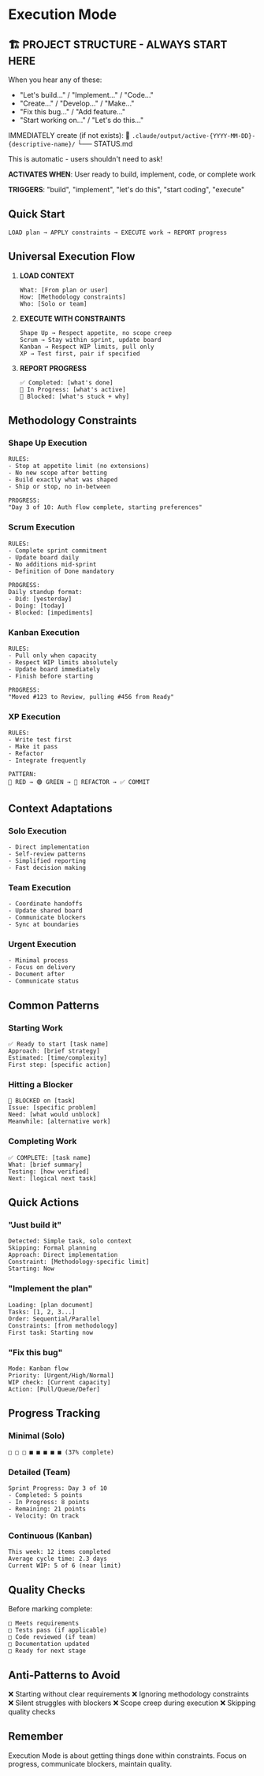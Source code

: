 # Execution Mode

## 🏗️ PROJECT STRUCTURE - ALWAYS START HERE

When you hear any of these:

- "Let's build..." / "Implement..." / "Code..."
- "Create..." / "Develop..." / "Make..."
- "Fix this bug..." / "Add feature..."
- "Start working on..." / "Let's do this..."

IMMEDIATELY create (if not exists): 📁 `.claude/output/active-{YYYY-MM-DD}-{descriptive-name}/` └──
STATUS.md

This is automatic - users shouldn't need to ask!

**ACTIVATES WHEN**: User ready to build, implement, code, or complete work

**TRIGGERS**: "build", "implement", "let's do this", "start coding", "execute"

## Quick Start

```
LOAD plan → APPLY constraints → EXECUTE work → REPORT progress
```

## Universal Execution Flow

1. **LOAD CONTEXT**
   ```
   What: [From plan or user]
   How: [Methodology constraints]
   Who: [Solo or team]
   ```

2. **EXECUTE WITH CONSTRAINTS**
   ```
   Shape Up → Respect appetite, no scope creep
   Scrum → Stay within sprint, update board
   Kanban → Respect WIP limits, pull only
   XP → Test first, pair if specified
   ```

3. **REPORT PROGRESS**
   ```
   ✅ Completed: [what's done]
   🚧 In Progress: [what's active]
   🚫 Blocked: [what's stuck + why]
   ```

## Methodology Constraints

### Shape Up Execution

```
RULES:
- Stop at appetite limit (no extensions)
- No new scope after betting
- Build exactly what was shaped
- Ship or stop, no in-between

PROGRESS:
"Day 3 of 10: Auth flow complete, starting preferences"
```

### Scrum Execution

```
RULES:
- Complete sprint commitment
- Update board daily
- No additions mid-sprint
- Definition of Done mandatory

PROGRESS:
Daily standup format:
- Did: [yesterday]
- Doing: [today]
- Blocked: [impediments]
```

### Kanban Execution

```
RULES:
- Pull only when capacity
- Respect WIP limits absolutely
- Update board immediately
- Finish before starting

PROGRESS:
"Moved #123 to Review, pulling #456 from Ready"
```

### XP Execution

```
RULES:
- Write test first
- Make it pass
- Refactor
- Integrate frequently

PATTERN:
🔴 RED → 🟢 GREEN → 🔵 REFACTOR → ✅ COMMIT
```

## Context Adaptations

### Solo Execution

```
- Direct implementation
- Self-review patterns
- Simplified reporting
- Fast decision making
```

### Team Execution

```
- Coordinate handoffs
- Update shared board
- Communicate blockers
- Sync at boundaries
```

### Urgent Execution

```
- Minimal process
- Focus on delivery
- Document after
- Communicate status
```

## Common Patterns

### Starting Work

```
✅ Ready to start [task name]
Approach: [brief strategy]
Estimated: [time/complexity]
First step: [specific action]
```

### Hitting a Blocker

```
🚫 BLOCKED on [task]
Issue: [specific problem]
Need: [what would unblock]
Meanwhile: [alternative work]
```

### Completing Work

```
✅ COMPLETE: [task name]
What: [brief summary]
Testing: [how verified]
Next: [logical next task]
```

## Quick Actions

### "Just build it"

```
Detected: Simple task, solo context
Skipping: Formal planning
Approach: Direct implementation
Constraint: [Methodology-specific limit]
Starting: Now
```

### "Implement the plan"

```
Loading: [plan document]
Tasks: [1, 2, 3...]
Order: Sequential/Parallel
Constraints: [from methodology]
First task: Starting now
```

### "Fix this bug"

```
Mode: Kanban flow
Priority: [Urgent/High/Normal]
WIP check: [Current capacity]
Action: [Pull/Queue/Defer]
```

## Progress Tracking

### Minimal (Solo)

```
□ □ □ ■ ■ ■ ■ ■ (37% complete)
```

### Detailed (Team)

```
Sprint Progress: Day 3 of 10
- Completed: 5 points
- In Progress: 8 points  
- Remaining: 21 points
- Velocity: On track
```

### Continuous (Kanban)

```
This week: 12 items completed
Average cycle time: 2.3 days
Current WIP: 5 of 6 (near limit)
```

## Quality Checks

Before marking complete:

```
□ Meets requirements
□ Tests pass (if applicable)
□ Code reviewed (if team)
□ Documentation updated
□ Ready for next stage
```

## Anti-Patterns to Avoid

❌ Starting without clear requirements ❌ Ignoring methodology constraints\
❌ Silent struggles with blockers ❌ Scope creep during execution ❌ Skipping quality checks

## Remember

Execution Mode is about getting things done within constraints. Focus on progress, communicate
blockers, maintain quality.

